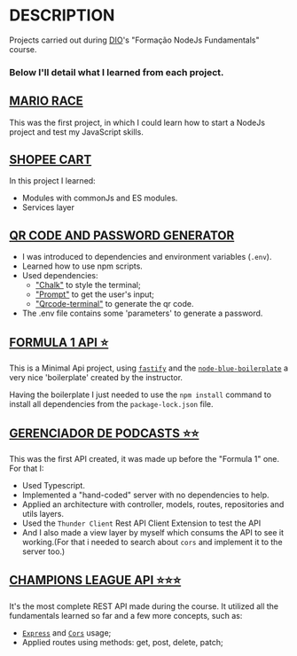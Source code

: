 # DESCRIPTION
Projects carried out during [DIO](https://web.dio.me)'s "Formação NodeJs Fundamentals" course.

### Below I'll detail what I learned from each project.

## [MARIO RACE](./01%20-%20mario%20race/)
This was the first project, in which I could learn how to start a NodeJs project and test my JavaScript skills.

## [SHOPEE CART](./04%20-%20shopee%20cart/)
In this project I learned:
- Modules with commonJs and ES modules.
- Services layer

## [QR CODE AND PASSWORD GENERATOR](./09%20-%20QR-Password-Project/)
- I was introduced to dependencies and environment variables (`.env`).
- Learned how to use npm scripts.
- Used dependencies:
    - ["Chalk"](https://www.npmjs.com/package/chalk) to style the terminal;
    - ["Prompt"](https://www.npmjs.com/package/prompt) to get the user's input;
    - ["Qrcode-terminal"](https://www.npmjs.com/package/qrcode-terminal) to generate the qr code.
- The .env file contains some 'parameters' to generate a password.

## [FORMULA 1 API ⭐](./11%20-%20gerenciador%20podcast/)
This is a Minimal Api project, using [`fastify`](https://www.npmjs.com/package/fastify) and the [`node-blue-boilerplate`](https://github.com/felipeAguiarCode/node-blue-boilerplate) a very nice 'boilerplate' created by the instructor.

Having the boilerplate I just needed to use the `npm install` command to install all dependencies from the `package-lock.json` file.

## [GERENCIADOR DE PODCASTS ⭐⭐](./11%20-%20gerenciador%20podcast/app.md)
This was the first API created, it was made up before the "Formula 1" one. For that I:
- Used Typescript.
- Implemented a "hand-coded" server with no dependencies to help.
- Applied an architecture with controller, models, routes, repositories and utils layers.
- Used the `Thunder Client` Rest API Client Extension to test the API
- And I also made a view layer by myself which consums the API to see it working.(For that i needed to search about `cors` and implement it to the server too.)

## [CHAMPIONS LEAGUE API ⭐⭐⭐](./15%20-%20Champions-league-api/app.md)
It's the most complete REST API made during the course. It utilized all the fundamentals learned so far and a few more concepts, such as:

- [`Express`](https://www.npmjs.com/package/express) and [`Cors`](https://www.npmjs.com/package/cors) usage;
- Applied routes using methods: get, post, delete, patch;
